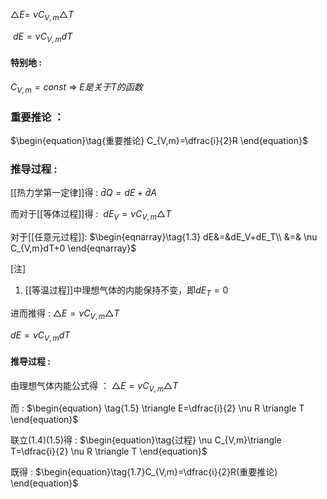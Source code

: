 $\begin{equation}\tag{理想气体内能公式(积分形式)}
\triangle E=\ \nu C_{V,m}\triangle T
\end{equation}$

$\begin{equation}\tag{理想气体内能公式(微分形式)}
\ dE=\nu C_{V,m}dT
\end{equation}$

#### 特别地 : 
$\begin{equation}\tag{小推论}
C_{V,m}=const\ \Rightarrow \ E是关于T的函数
\end{equation}$

### 重要推论 ：

$\begin{equation}\tag{重要推论}
C_{V,m}=\dfrac{i}{2}R
\end{equation}$

### 推导过程 :

​[[热力学第一定律]]得 : 
$\begin{equation}\tag{1.1}
\bar{d} Q=dE+\bar{d}A
\end{equation}$

而对于[[等体过程]]得 :
$\begin{equation}\tag{1.2}
\ dE_V=\nu C_{V,m} \triangle T
\end{equation}$

对于[[任意元过程]]:
$\begin{eqnarray}\tag{1.3}
dE&=&dE_V+dE_T\\
&=& \nu C_{V,m}dT+0
\end{eqnarray}$ 

[注]
1. [[等温过程]]中理想气体的内能保持不变，即$dE_T=0$

进而推得 :
$\begin{equation}\tag{理想气体内能公式(微分形式)}
\triangle E=\nu C_{V,m} \triangle T
\end{equation}$

$\begin{equation}\tag{理想气体内能公式(一般形式)}
dE=\nu C_{V,m}dT
\end{equation}$

#### 推导过程 :

由理想气体内能公式得 ：
$\begin{equation}\tag{1.4}
\triangle E=\nu C_{V,m}\triangle T
\end{equation}$

而 :
$\begin{equation} \tag{1.5}
\triangle E=\dfrac{i}{2} \nu R \triangle T
\end{equation}$

联立(1.4)(1.5)得 : 
$\begin{equation}\tag{过程}
\nu C_{V,m}\triangle T=\dfrac{i}{2} \nu R \triangle T
\end{equation}$

既得 : 
$\begin{equation}\tag{1.7}C_{V,m}=\dfrac{i}{2}R(重要推论)
\end{equation}$
